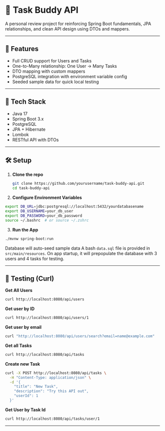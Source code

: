 # 🧠 Task Buddy API

A personal review project for reinforcing Spring Boot fundamentals, JPA relationships, and clean API design using DTOs and mappers.

---

## 🚀 Features

- Full CRUD support for Users and Tasks
- One-to-Many relationship: One User → Many Tasks
- DTO mapping with custom mappers
- PostgreSQL integration with environment variable config
- Seeded sample data for quick local testing

---

## 📁 Tech Stack
- Java 17
- Spring Boot 3.x
- PostgreSQL
- JPA + Hibernate
- Lombok
- RESTful API with DTOs

---

## 🛠️ Setup

1. **Clone the repo**
   ```bash
   git clone https://github.com/yourusername/task-buddy-api.git
   cd task-buddy-api
   ```
2. **Configure Environment Variables**
```bash
export DB_URL=jdbc:postgresql://localhost:5432/yourdatabasename
export DB_USERNAME=your_db_user
export DB_PASSWORD=your_db_password
source ~/.bashrc  # or source ~/.zshrc
```
3. **Run the App**
```bash
./mvnw spring-boot:run
```
Database will auto-seed sample data
A bash `data.sql` file is provided in  `src/main/resources`. On app startup, it will prepopulate the database with 3 users and 4 tasks for testing.

---
## 🧪 Testing (Curl)
**Get All Users**
```bash
curl http://localhost:8080/api/users
```
**Get user by ID**
```bash
curl http://localhost:8080/api/users/1
```
**Get user by email**
```bash
curl "http://localhost:8080/api/users/search?email=name@example.com"
```
**Get all Tasks**
```bash
curl http://localhost:8080/api/tasks
```
**Create new Task**
```bash
curl -X POST http://localhost:8080/api/tasks \
  -H "Content-Type: application/json" \
  -d '{
    "title": "New Task",
    "description": "Try this API out",
    "userId": 1
  }'
```
**Get User by Task Id**
```bash
curl http://localhost:8080/api/tasks/user/1
```

---
